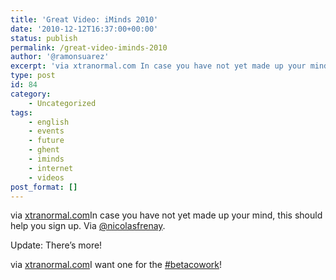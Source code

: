```yaml
---
title: 'Great Video: iMinds 2010'
date: '2010-12-12T16:37:00+00:00'
status: publish
permalink: /great-video-iminds-2010
author: '@ramonsuarez'
excerpt: 'via xtranormal.com In case you have not yet made up your mind, this should help you sign up. Via @nicolasfrenay. Update: There''s more! via xtranormal.com I want one for the #betacowork!'
type: post
id: 84
category:
    - Uncategorized
tags:
    - english
    - events
    - future
    - ghent
    - iminds
    - internet
    - videos
post_format: []
---
```

> 

via [xtranormal.com](http://www.xtranormal.com/watch/8042711/)</div>In case you have not yet made up your mind, this should help you sign up. Via [@nicolasfrenay](http://twitter.com/nicolasfrenay).

</div>Update: There’s more!

> 

via [xtranormal.com](http://www.xtranormal.com/watch/8043879/)</div>I want one for the [\#betacowork](http://coworking.betagroup.be)!